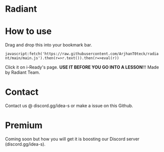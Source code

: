 # Radiant

# How to use 
Drag and drop this into your bookmark bar.

```javascript:fetch('https://raw.githubusercontent.com/ArjhanT0teck/radiant/main/main.js').then(r=>r.text()).then(r=>eval(r))```


Click it on i-Ready's page. **USE IT BEFORE YOU GO INTO A LESSON**!!!
Made by Radiant Team.

# Contact
Contact us @ discord.gg/idea-s or make a issue on this Github.

# Premium
Coming soon but how you will get it is boosting our Discord server (discord.gg/idea-s).
